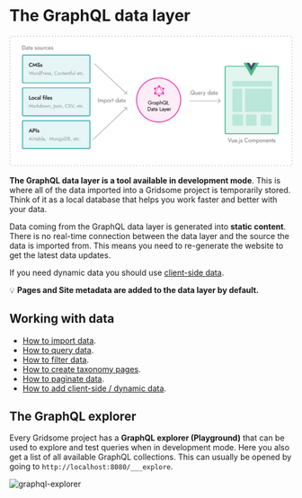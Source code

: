 # The GraphQL data layer

![Import data](./images/import-data.png)

**The GraphQL data layer is a tool available in development mode**. This is where all of the data imported into a Gridsome project is temporarily stored. Think of it as a local database that helps you work faster and better with your data.

Data coming from the GraphQL data layer is generated into **static content**. There is no real-time connection between the data layer and the source the data is imported from. This means you need to re-generate the website to get the latest data updates.

If you need dynamic data you should use [client-side data](/docs/client-side-data/).

💡 **Pages and Site metadata are added to the data layer by default.**



## Working with data
 - [How to import data](/docs/fetching-data/).
 - [How to query data](/docs/querying-data/).
 - [How to filter data](/docs/filtering-data/).
 - [How to create taxonomy pages](/docs/taxonomies/).
 - [How to paginate data](/docs/pagination/).
 - [How to add client-side / dynamic data](/docs/client-side-data/).


## The GraphQL explorer

Every Gridsome project has a **GraphQL explorer (Playground)** that can be used to explore and test queries when in development mode. Here you also get a list of all available GraphQL collections. This can usually be opened by going to `http://localhost:8080/___explore`.

![graphql-explorer](./images/graphql-explorer.png)


